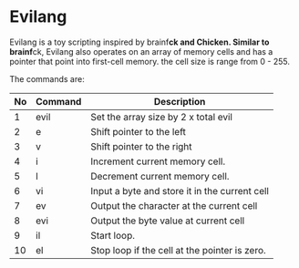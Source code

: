 # Evilang

Evilang is a toy scripting inspired by brainf**ck and Chicken. Similar to brainf**ck, Evilang also operates on an array of memory cells and has a pointer that point into first-cell memory. the cell size is range from 0 - 255.

The commands are: 

| No | Command | Description |
| --- | --- | --- |
| 1 | evil | Set the array size by 2 x total evil |
| 2 | e | Shift pointer to the left |
| 3 | v | Shift pointer to the right |
| 4 | i | Increment current memory cell. |
| 5 | l | Decrement current memory cell. |
| 6 | vi | Input a byte and store it in the current cell |
| 7 | ev | Output the character at the current cell |
| 8 | evi | Output the byte value at current cell |
| 9 | il | Start loop. |
| 10 | el | Stop loop if the cell at the pointer is zero. |
